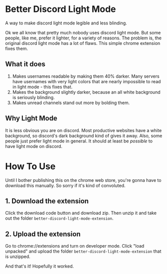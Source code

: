 # Better Discord Light Mode
A way to make discord light mode legible and less blinding.

Ok we all know that pretty much nobody uses discord light mode. But some people, like me, prefer it lighter, for a variety of reasons. The problem is, the original discord light mode has a lot of flaws. This simple chrome extension fixes them.

## What it does
1. Makes usernames readable by making them 40% darker. Many servers have usernames with very light colors that are nearly impossible to read in light mode - this fixes that.
2. Makes the background slightly darker, because an all white background is seriously blinding.
3. Makes unread channels stand out more by bolding them.

## Why Light Mode
It is less obvious you are on discord. Most productive websites have a white background, so discord's dark background kind of gives it away. Also, some people just prefer light mode in general. It should at least be *possible* to have light mode on discord.

# How To Use
Until I bother publishing this on the chrome web store, you're gonna have to download this manually. So sorry if it's kind of convoluted.

## 1. Download the extension
Click the download code button and download zip. Then unzip it and take out the folder `better-discord-light-mode-extension`.

## 2. Upload the extension
Go to chrome://extensions and turn on developer mode. Click "load unpacked" and upload the folder `better-discord-light-mode-extension` that is unzipped. 

And that's it! Hopefully it worked.
